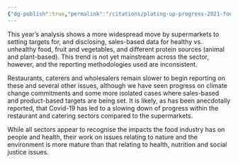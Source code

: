 ```yaml
---
{"dg-publish":true,"permalink":"/citations/plating-up-progress-2021-food-foundation/","tags":["uk retailers"],"created":"2025-10-23T17:42:46.607+01:00","updated":"2025-10-23T18:12:10.256+01:00"}
---
```


This year’s analysis shows a more widespread move by supermarkets to setting targets for, and disclosing, sales-based data for healthy vs. unhealthy food, fruit and vegetables, and different protein sources (animal and plant-based). This trend is not yet mainstream across the sector, however, and the reporting methodologies used are inconsistent.

Restaurants, caterers and wholesalers remain slower to begin reporting on these and several other issues, although we have seen progress on climate change commitments and some more isolated cases where sales-based and product-based targets are being set. It is likely, as has been anecdotally reported, that Covid-19 has led to a slowing down of progress within the restaurant and catering sectors compared to the supermarkets.

While all sectors appear to recognise the impacts the food industry has on people and health, their work on issues relating to nature and the environment is more mature than that relating to health, nutrition and social justice issues.